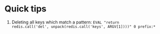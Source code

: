 # Quick tips

1. Deleting all keys which match a pattern: 
```EVAL "return redis.call('del', unpack(redis.call('keys', ARGV[1])))" 0 prefix:*```
